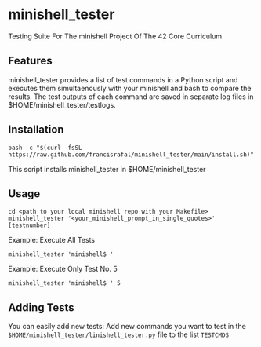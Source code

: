 # minishell_tester
Testing Suite For The minishell Project Of The 42 Core Curriculum

## Features
minishell_tester provides a list of test commands in a Python script and executes them simultaenously with your minishell and bash to compare the results.
The test outputs of each command are saved in separate log files in $HOME/minishell_tester/testlogs.

## Installation
```
bash -c "$(curl -fsSL https://raw.github.com/francisrafal/minishell_tester/main/install.sh)"
```
This script installs minishell_tester in $HOME/minishell_tester

## Usage
```
cd <path to your local minishell repo with your Makefile>
minishell_tester '<your_minishell_prompt_in_single_quotes>' [testnumber]
```

Example: Execute All Tests
```
minishell_tester 'minishell$ '
```

Example: Execute Only Test No. 5
```
minishell_tester 'minishell$ ' 5
```

## Adding Tests
You can easily add new tests:
Add new commands you want to test in the `$HOME/minishell_tester/linishell_tester.py` file to the list `TESTCMDS`
